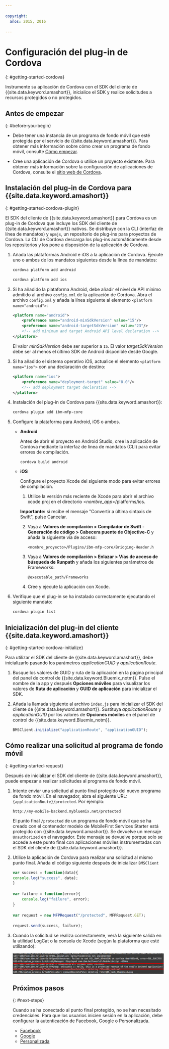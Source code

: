 ```yaml
---

copyright:
  años: 2015, 2016
  
---
```


# Configuración del plug-in de Cordova
{: #getting-started-cordova}

Instrumente su aplicación de Cordova con el SDK del cliente de {{site.data.keyword.amashort}}, inicialice el SDK y realice solicitudes a recursos protegidos o no protegidos. 

## Antes de empezar
{: #before-you-begin}

- Debe tener una instancia de un programa de fondo móvil que esté protegida por el servicio de {{site.data.keyword.amashort}}. Para obtener más información sobre cómo crear un programa de fondo móvil, consulte [Cómo empezar](getting-started.html).

- Cree una aplicación de Cordova o utilice un proyecto existente. Para obtener más información sobre la configuración de aplicaciones de Cordova, consulte el [sitio web de Cordova](https://cordova.apache.org/).

## Instalación del plug-in de Cordova para {{site.data.keyword.amashort}}
{: #getting-started-cordova-plugin}

El SDK del cliente de {{site.data.keyword.amashort}} para Cordova es un plug-in de Cordova que incluye los SDK del cliente de {{site.data.keyword.amashort}} nativos. Se distribuye con la CLI (interfaz de línea de mandatos) y `npmjs`, un repositorio de plug-ins para proyectos de Cordova. La CLI de Cordova descarga los plug-ins automáticamente desde los repositorios y los pone a disposición de la aplicación de Cordova.

1. Añada las plataformas Android e iOS a la aplicación de Cordova. Ejecute uno o ambos de los mandatos siguientes desde la línea de mandatos:

	```Bash
	cordova platform add android
	```

	```Bash
	cordova platform add ios
	```

1. Si ha añadido la plataforma Android, debe añadir el nivel de API mínimo admitido al archivo `config.xml` de la aplicación de Cordova. Abra el archivo `config.xml` y añada la línea siguiente al elemento `<platform name="android">`:

	```XML
	<platform name="android">  
		<preference name="android-minSdkVersion" value="15"/>
		<preference name="android-targetSdkVersion" value="23"/>
		<!-- add minimum and target Android API level declaration -->
	</platform>
	```

	El valor *minSdkVersion* debe ser superior a `15`. El valor *targetSdkVersion* debe ser al menos el último SDK de Android disponible desde Google.

1. Si ha añadido el sistema operativo iOS, actualice el elemento `<platform name="ios">` con una declaración de destino:

	```XML
	<platform name="ios">
		<preference name="deployment-target" value="8.0"/>
		<!-- add deployment target declaration -->
	</platform>
	```

1. Instalación del plug-in de Cordova para {{site.data.keyword.amashort}}:

 	```Bash
	cordova plugin add ibm-mfp-core
	```

1. Configure la plataforma para Android, iOS o ambos.

	* **Android**

		Antes de abrir el proyecto en Android Studio, cree la aplicación de Cordova mediante la interfaz de línea de mandatos (CLI) para evitar errores de compilación.

		```
		cordova build android
		```

	* **iOS**

		Configure el proyecto Xcode del siguiente modo para evitar errores de compilación.

		1. Utilice la versión más reciente de Xcode para abrir el archivo xcode.proj en el directorio &lt;*nombre_app*&gt;/platforms/ios.

		**Importante:** si recibe el mensaje "Convertir a última sintaxis de Swift", pulse Cancelar.

		2. Vaya a **Valores de compilación > Compilador de Swift - Generación de código > Cabecera puente de Objective-C** y añada la siguiente vía de acceso:

			```
			<nombre_proyecto>/Plugins/ibm-mfp-core/Bridging-Header.h
			```

		3. Vaya a **Valores de compilación > Enlazar > Vías de acceso de búsqueda de Runpath** y añada los siguientes parámetros de Frameworks:

			```
			@executable_path/Frameworks
			```

		4. Cree y ejecute la aplicación con Xcode.

1. Verifique que el plug-in se ha instalado correctamente ejecutando el siguiente mandato:

	```Bash
	cordova plugin list
	```

## Inicialización del plug-in del cliente {{site.data.keyword.amashort}}
{: #getting-started-cordova-initialize}

Para utilizar el SDK del cliente de {{site.data.keyword.amashort}}, debe inicializarlo pasando los parámetros *applicationGUID* y *applicationRoute*. 

1. Busque los valores de GUID y ruta de la aplicación en la página principal del panel de control de {{site.data.keyword.Bluemix_notm}}. Pulse el nombre de la app y después **Opciones móviles** para visualizar los valores de **Ruta de aplicación** y **GUID de aplicación** para inicializar el SDK.

3. Añada la llamada siguiente al archivo `index.js` para inicializar el SDK del cliente de {{site.data.keyword.amashort}}. Sustituya *applicationRoute* y *applicationGUID* por los valores de **Opciones móviles** en el panel de control de {{site.data.keyword.Bluemix_notm}}.

	```JavaScript
	BMSClient.initialize("applicationRoute", "applicationGUID");
	```

## Cómo realizar una solicitud al programa de fondo móvil
{: #getting-started-request}

Después de inicializar el SDK del cliente de {{site.data.keyword.amashort}}, puede empezar a realizar solicitudes al programa de fondo móvil.

1. Intente enviar una solicitud al punto final protegido del nuevo programa de fondo móvil. En el navegador, abra el siguiente URL: `{applicationRoute}/protected`. Por ejemplo:

	```
	http://my-mobile-backend.mybluemix.net/protected
	```

	El punto final `/protected` de un programa de fondo móvil que se ha creado con el contenedor modelo de MobileFirst Services Starter está protegido con {{site.data.keyword.amashort}}. Se devuelve un mensaje `Unauthorized` en el navegador. Este mensaje se devuelve porque solo se accede a este punto final con aplicaciones móviles instrumentadas con el SDK del cliente de {{site.data.keyword.amashort}}.


1. Utilice la aplicación de Cordova para realizar una solicitud al mismo punto final. Añada el código siguiente después de inicializar `BMSClient`

	```Javascript
	var success = function(data){
	console.log("success", data);
	}

	var failure = function(error){
		console.log("failure", error);
	}

	var request = new MFPRequest("/protected", MFPRequest.GET);

	request.send(success, failure);
	```

1. Cuando la solicitud se realiza correctamente, verá la siguiente salida en la utilidad LogCat o la consola de Xcode (según la plataforma que esté utilizando):

	![imagen](images/getting-started-android-success.png)

	## Próximos pasos
	{: #next-steps}

	Cuando se ha conectado al punto final protegido, no se han necesitado credenciales. Para que los usuarios inicien sesión en la aplicación, debe configurar la autenticación de Facebook, Google o Personalizada.
	* [Facebook](facebook-auth-cordova.html)
	* [Google](google-auth-cordova.html)
	* [Personalizada](custom-auth-cordova.html)
